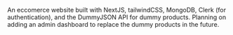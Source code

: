An eccomerce website built with NextJS, tailwindCSS, MongoDB, Clerk (for authentication), and the DummyJSON API for dummy products. Planning on adding an admin dashboard to replace the dummy products in the future.
